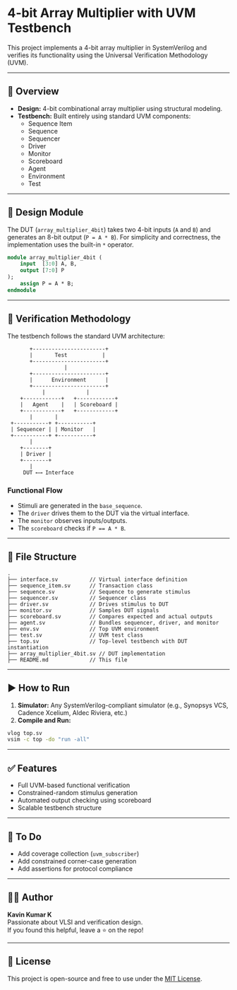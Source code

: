 # 4-bit Array Multiplier with UVM Testbench

This project implements a 4-bit array multiplier in SystemVerilog and verifies its functionality using the Universal Verification Methodology (UVM).

---

## 📌 Overview

- **Design:** 4-bit combinational array multiplier using structural modeling.
- **Testbench:** Built entirely using standard UVM components:
  - Sequence Item
  - Sequence
  - Sequencer
  - Driver
  - Monitor
  - Scoreboard
  - Agent
  - Environment
  - Test

---

## 📐 Design Module

The DUT (`array_multiplier_4bit`) takes two 4-bit inputs (`A` and `B`) and generates an 8-bit output (`P = A * B`). For simplicity and correctness, the implementation uses the built-in `*` operator.

```systemverilog
module array_multiplier_4bit (
    input  [3:0] A, B,
    output [7:0] P
);
    assign P = A * B;
endmodule
```

---

## 🧪 Verification Methodology

The testbench follows the standard UVM architecture:

```text
       +-----------------------+
       |       Test           |
       +-----------------------+
                  |
       +-----------------------+
       |      Environment      |
       +-----------------------+
           |             |
    +------------+   +------------+
    |   Agent    |   | Scoreboard |
    +------------+   +------------+
       |       |
 +-----------+ +-----------+
 | Sequencer | | Monitor   |
 +-----------+ +-----------+
       |
    +--------+
    | Driver |
    +--------+
       |
     DUT ⟵⟶ Interface
```

### Functional Flow
- Stimuli are generated in the `base_sequence`.
- The `driver` drives them to the DUT via the virtual interface.
- The `monitor` observes inputs/outputs.
- The `scoreboard` checks if `P == A * B`.

---

## 📁 File Structure

```text
.
├── interface.sv          // Virtual interface definition
├── sequence_item.sv      // Transaction class
├── sequence.sv           // Sequence to generate stimulus
├── sequencer.sv          // Sequencer class
├── driver.sv             // Drives stimulus to DUT
├── monitor.sv            // Samples DUT signals
├── scoreboard.sv         // Compares expected and actual outputs
├── agent.sv              // Bundles sequencer, driver, and monitor
├── env.sv                // Top UVM environment
├── test.sv               // UVM test class
├── top.sv                // Top-level testbench with DUT instantiation
├── array_multiplier_4bit.sv // DUT implementation
├── README.md             // This file
```

---

## ▶️ How to Run

1. **Simulator:** Any SystemVerilog-compliant simulator (e.g., Synopsys VCS, Cadence Xcelium, Aldec Riviera, etc.)
2. **Compile and Run:**

```sh
vlog top.sv
vsim -c top -do "run -all"
```

---

## ✅ Features

- Full UVM-based functional verification
- Constrained-random stimulus generation
- Automated output checking using scoreboard
- Scalable testbench structure

---

## 🔧 To Do

- Add coverage collection (`uvm_subscriber`)
- Add constrained corner-case generation
- Add assertions for protocol compliance

---

## 👨‍💻 Author

**Kavin Kumar K**  
Passionate about VLSI and verification design.  
If you found this helpful, leave a ⭐️ on the repo!

---

## 📜 License

This project is open-source and free to use under the [MIT License](LICENSE).
